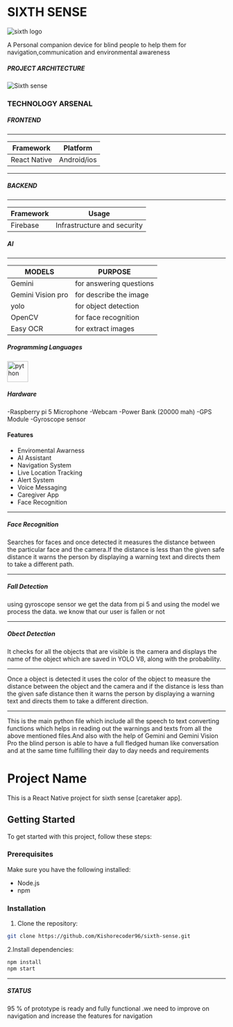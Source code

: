 # SIXTH SENSE
![sixth logo](https://github.com/Kishorecoder96/sixth-sense/assets/115532083/cc191ba0-8883-424a-8639-bd261032a4ee)

A Personal companion device for blind people to help them for navigation,communication and environmental awareness

##### PROJECT ARCHITECTURE
![Sixth sense](https://github.com/Kishorecoder96/sixth-sense/assets/115532083/4424170b-c36f-4bd9-8f3f-0736811866b7)

### TECHNOLOGY ARSENAL

##### FRONTEND
---
| Framework | Platform |
|------ |------- |
| React Native | Android/ios | <img width="16" height="16" src="https://img.icons8.com/office/16/react.png" alt="react"/> |


---
##### BACKEND
---
| Framework | Usage |
|------ |------- |
|Firebase | Infrastructure and security|

##### AI 
---
| MODELS | PURPOSE |
|----- |----- |
| Gemini | for answering questions |
| Gemini Vision pro | for describe the image |
| yolo |for object detection |
| OpenCV | for face recognition |
| Easy OCR | for extract images

##### Programming Languages
<img width="48" height="48" src="https://img.icons8.com/fluency/48/python.png" alt="python"/>

##### Hardware

-Raspberry pi 5
 Microphone
-Webcam
-Power Bank (20000 mah)
-GPS Module
-Gyroscope sensor

#### Features
- Enviromental Awarness
- AI Assistant
- Navigation System
- Live Location Tracking
- Alert System
- Voice Messaging
- Caregiver App
- Face Recognition



---
##### Face Recognition
Searches for faces and once detected it measures the distance between the particular face and the camera.If the distance is less than the given safe distance it warns the person by displaying a warning text and directs them to take a different path.


---
##### Fall Detection

using gyroscope sensor we get the data from pi 5 and using the model we process the data. we know that our  user is fallen or not


---
##### Obect Detection
It checks for all the objects that are visible is the camera and displays the name of the object which are saved in YOLO V8, along with the probability.


---
Once a object is detected it uses the color of the object to measure the distance between the object and the camera and if the distance is less than the given safe distance then it warns the person by displaying a warning text and directs them to take a different direction.





---

This is the main python file which include all the speech to text converting functions which helps in reading out the warnings and texts from all the above mentioned files.And also with the help of Gemini and Gemini Vision Pro the blind person is able to have a full fledged human like conversation and at the same time fulfilling their day to day needs and requirements
# Project Name

This is a React Native project for sixth sense [caretaker app].

## Getting Started

To get started with this project, follow these steps:

### Prerequisites

Make sure you have the following installed:

- Node.js
- npm 

### Installation

1. Clone the repository:

```bash
git clone https://github.com/Kishorecoder96/sixth-sense.git
```
2.Install dependencies:
```bash
npm install
npm start
```
---
   

##### STATUS
95 % of prototype is ready and fully functional .we need to improve on navigation and increase the features  for navigation















